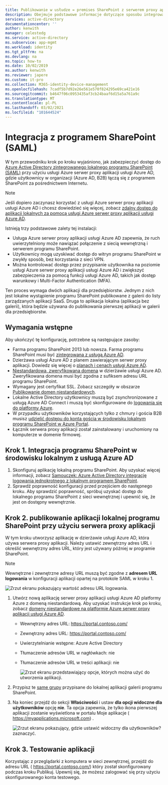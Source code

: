 ```yaml
---
title: Publikowanie w usłudze = premises SharePoint z serwerem proxy aplikacji — Azure AD
description: Obejmuje podstawowe informacje dotyczące sposobu integrowania lokalnego programu SharePoint z usługą Azure serwer proxy aplikacji usługi Azure AD dla języka SAML.
services: active-directory
documentationcenter: ''
author: kenwith
manager: celestedg
ms.service: active-directory
ms.subservice: app-mgmt
ms.workload: identity
ms.tgt_pltfrm: na
ms.devlang: na
ms.topic: how-to
ms.date: 10/02/2019
ms.author: kenwith
ms.reviewer: japere
ms.custom: it-pro
ms.collection: M365-identity-device-management
ms.openlocfilehash: 7cadf5b7d92e26e561e570f824295e69ca421e16
ms.sourcegitcommit: b4647f06c0953435af3cb24baaf6d15a5a761a9c
ms.translationtype: MT
ms.contentlocale: pl-PL
ms.lasthandoff: 03/02/2021
ms.locfileid: "101644524"
---
```

# <a name="integrate-with-sharepoint-saml"></a>Integracja z programem SharePoint (SAML)

W tym przewodniku krok po kroku wyjaśniono, jak zabezpieczyć dostęp do [Azure Active Directory zintegrowanego lokalnego programu SharePoint (SAML)](../saas-apps/sharepoint-on-premises-tutorial.md) przy użyciu usługi Azure serwer proxy aplikacji usługi Azure AD, gdzie użytkownicy w organizacji (Azure AD, B2B) łączą się z programem SharePoint za pośrednictwem Internetu.

> [!NOTE] 
> Jeśli dopiero zaczynasz korzystać z usługi Azure serwer proxy aplikacji usługi Azure AD i chcesz dowiedzieć się więcej, zobacz [zdalny dostęp do aplikacji lokalnych za pomocą usługi Azure serwer proxy aplikacji usługi Azure AD](./application-proxy.md).

Istnieją trzy podstawowe zalety tej instalacji:

- Usługa Azure serwer proxy aplikacji usługi Azure AD zapewnia, że ruch uwierzytelniony może nawiązać połączenie z siecią wewnętrzną i serwerem programu SharePoint.
- Użytkownicy mogą uzyskiwać dostęp do witryn programu SharePoint w zwykły sposób, bez korzystania z sieci VPN.
- Można kontrolować dostęp przez przypisanie użytkownika na poziomie usługi Azure serwer proxy aplikacji usługi Azure AD i zwiększyć zabezpieczenia za pomocą funkcji usługi Azure AD, takich jak dostęp warunkowy i Multi-Factor Authentication (MFA).

Ten proces wymaga dwóch aplikacji dla przedsiębiorstw. Jednym z nich jest lokalne wystąpienie programu SharePoint publikowane z galerii do listy zarządzanych aplikacji SaaS. Druga to aplikacja lokalna (aplikacja bez galerii), która będzie używana do publikowania pierwszej aplikacji w galerii dla przedsiębiorstw.

## <a name="prerequisites"></a>Wymagania wstępne

Aby ukończyć tę konfigurację, potrzebne są następujące zasoby:
 - Farma programu SharePoint 2013 lub nowsza. Farma programu SharePoint musi być [zintegrowana z usługą Azure AD](../saas-apps/sharepoint-on-premises-tutorial.md).
 - Dzierżawa usługi Azure AD z planem zawierającym serwer proxy aplikacji. Dowiedz się więcej o [planach i cenach usługi Azure AD](https://azure.microsoft.com/pricing/details/active-directory/).
 - [Niestandardowa, zweryfikowana domena](../fundamentals/add-custom-domain.md) w dzierżawie usługi Azure AD. Zweryfikowana domena musi być zgodna z sufiksem adresu URL programu SharePoint.
 - Wymagany jest certyfikat SSL. Zobacz szczegóły w obszarze [Publikowanie domen niestandardowych](./application-proxy-configure-custom-domain.md).
 - Lokalne Active Directory użytkownicy muszą być zsynchronizowane z usługą Azure AD Connect i muszą być skonfigurowane do [logowania się do platformy Azure](../hybrid/plan-connect-user-signin.md). 
 - W przypadku użytkowników korzystających tylko z chmury i gościa B2B musisz [udzielić dostępu do konta gościa w środowisku lokalnym programu SharePoint w Azure Portal](../saas-apps/sharepoint-on-premises-tutorial.md#grant-access-to-a-guest-account-to-sharepoint-on-premises-in-the-azure-portal).
 - Łącznik serwera proxy aplikacji został zainstalowany i uruchomiony na komputerze w domenie firmowej.


## <a name="step-1-integrate-sharepoint-on-premises-with-azure-ad"></a>Krok 1. Integracja programu SharePoint w środowisku lokalnym z usługą Azure AD 

1. Skonfiguruj aplikację lokalną programu SharePoint. Aby uzyskać więcej informacji, zobacz [Samouczek: Azure Active Directory integrację logowania jednokrotnego z lokalnym programem SharePoint](../saas-apps/sharepoint-on-premises-tutorial.md).
2. Sprawdź poprawność konfiguracji przed przejściem do następnego kroku. Aby sprawdzić poprawność, spróbuj uzyskać dostęp do lokalnego programu SharePoint z sieci wewnętrznej i upewnić się, że jest on dostępny wewnętrznie. 


## <a name="step-2-publish-the-sharepoint-on-premises-application-with-application-proxy"></a>Krok 2. publikowanie aplikacji lokalnej programu SharePoint przy użyciu serwera proxy aplikacji

W tym kroku utworzysz aplikację w dzierżawie usługi Azure AD, która używa serwera proxy aplikacji. Należy ustawić zewnętrzny adres URL i określić wewnętrzny adres URL, który jest używany później w programie SharePoint.

> [!NOTE] 
> Wewnętrzne i zewnętrzne adresy URL muszą być zgodne z **adresem URL logowania** w konfiguracji aplikacji opartej na protokole SAML w kroku 1.

   ![Zrzut ekranu pokazujący wartość adresu URL logowania.](./media/application-proxy-integrate-with-sharepoint-server/sso-url-saml.png)


 1. Utwórz nową aplikację serwer proxy aplikacji usługi Azure AD platformy Azure z domeną niestandardową. Aby uzyskać instrukcje krok po kroku, zobacz [domeny niestandardowe na platformie Azure serwer proxy aplikacji usługi Azure AD](./application-proxy-configure-custom-domain.md).

    - Wewnętrzny adres URL: https://portal.contoso.com/
    - Zewnętrzny adres URL: https://portal.contoso.com/
    - Uwierzytelnianie wstępne: Azure Active Directory
    - Tłumaczenie adresów URL w nagłówkach: nie
    - Tłumaczenie adresów URL w treści aplikacji: nie

        ![Zrzut ekranu przedstawiający opcje, których można użyć do utworzenia aplikacji.](./media/application-proxy-integrate-with-sharepoint-server/create-application-azure-active-directory.png)

2. Przypisz te [same grupy](../saas-apps/sharepoint-on-premises-tutorial.md#create-an-azure-ad-security-group-in-the-azure-portal) przypisane do lokalnej aplikacji galerii programu SharePoint.

3. Na koniec przejdź do sekcji **Właściwości** i ustaw **dla opcji widoczne dla użytkowników** opcję **nie**. Ta opcja zapewnia, że tylko ikona pierwszej aplikacji zostanie wyświetlona w portalu Moje aplikacje ( https://myapplications.microsoft.com) .

   ![Zrzut ekranu pokazujący, gdzie ustawić widoczny dla użytkowników? zaznaczyć.](./media/application-proxy-integrate-with-sharepoint-server/configure-properties.png)
 
## <a name="step-3-test-your-application"></a>Krok 3. Testowanie aplikacji

Korzystając z przeglądarki z komputera w sieci zewnętrznej, przejdź do adresu URL ( https://portal.contoso.com/) który został skonfigurowany podczas kroku Publikuj. Upewnij się, że możesz zalogować się przy użyciu skonfigurowanego konta testowego.